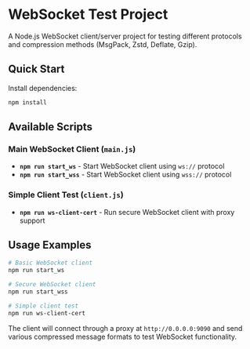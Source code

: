 # WebSocket Test Project

A Node.js WebSocket client/server project for testing different protocols and compression methods (MsgPack, Zstd, Deflate, Gzip).

## Quick Start

Install dependencies:
```bash
npm install
```

## Available Scripts

### Main WebSocket Client (`main.js`)
- **`npm run start_ws`** - Start WebSocket client using `ws://` protocol
- **`npm run start_wss`** - Start WebSocket client using `wss://` protocol  

### Simple Client Test (`client.js`)
- **`npm run ws-client-cert`** - Run secure WebSocket client with proxy support


## Usage Examples

```bash
# Basic WebSocket client
npm run start_ws

# Secure WebSocket client
npm run start_wss

# Simple client test
npm run ws-client-cert
```

The client will connect through a proxy at `http://0.0.0.0:9090` and send various compressed message formats to test WebSocket functionality.
